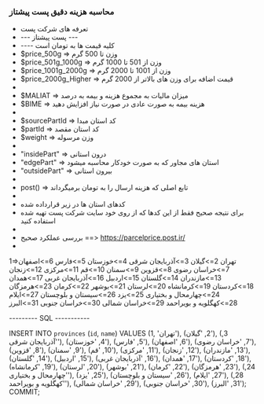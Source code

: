 ### محاسبه هزینه دقیق پست پیشتاز

* تعرفه های شرکت پست
* --- پست پیشتاز ---
* ---- کلیه قیمت ها به تومان است
* $price_500g => وزن تا 500 گرم
* $price_501g_1000g => وزن از 501 تا 1000 گرم
* $price_1001g_2000g => وزن از 1001 تا 2000 گرم
* $price_2000g_Higher => قیمت اضافه برای وزن های بالاتر از 2000 گرم
* 
* $MALIAT => میزان مالیات به مجموع هزینه و بیمه به درصد
* $BIME => هزینه بیمه به صورت عادی در صورت نیاز افزایش دهید
* 
* $sourcePartId => کد استان مبدا
* $partId => کد استان مقصد
* $weight => وزن مرسوله
* 
* "insidePart" => درون استانی
* "edgePart" => استان های مجاور که به صورت خودکار محاسبه میشود
* "outsidePart" => بیرون استانی
* 
* post() => تابع اصلی که هزینه ارسال را به تومان برمیگرداند
* 
* کدهای استان ها در زیر قرارداده شده 
* برای نتیجه صحیح فقط از این کدها که از روی خود سایت شرکت پست تهیه شده استفاده کنید
* 
* بررسی عملکرد صحیح ==> https://parcelprice.post.ir/
* 

1=>تهران
2=>گیلان
3=>آذربایجان شرقی
4=>خوزستان
5=>فارس
6=>اصفهان
7=>خراسان رضوی
8=>قزوین
9=>سمنان
10=>قم
11=>مرکزی
12=>زنجان
13=>مازندران
14=>گلستان
15=>اردبیل
16=>آذربایجان غربی
17=>همدان
18=>کردستان
19=>کرمانشاه
20=>لرستان
21=>بوشهر
22=>کرمان
23=>هرمزگان
24=>چهارمحال و بختیاری
25=>یزد
26=>سیستان و بلوچستان
27=>ایلام
28=>کهگلویه و بویراحمد
29=>خراسان شمالی
30=>خراسان جنوبی
31=>البرز

--------- SQL -----------

INSERT INTO `provinces` (`id`, `name`) VALUES
(1, 'تهران'),
(2, 'گیلان'),
(3, 'آذربایجان شرقی'),
(4, 'خوزستان'),
(5, 'فارس'),
(6, 'اصفهان'),
(7, 'خراسان رضوی'),
(8, 'قزوین'),
(9, 'سمنان'),
(10, 'قم'),
(11, 'مرکزی'),
(12, 'زنجان'),
(13, 'مازندران'),
(14, 'گلستان'),
(15, 'اردبیل'),
(16, 'آذربایجان غربی'),
(17, 'همدان'),
(18, 'کردستان'),
(19, 'کرمانشاه'),
(20, 'لرستان'),
(21, 'بوشهر'),
(22, 'کرمان'),
(23, 'هرمزگان'),
(24, 'چهارمحال و بختیاری'),
(25, 'یزد'),
(26, 'سیستان و بلوچستان'),
(27, 'ایلام'),
(28, 'کهگلویه و بویراحمد'),
(29, 'خراسان شمالی'),
(30, 'خراسان جنوبی'),
(31, 'البرز');
COMMIT;